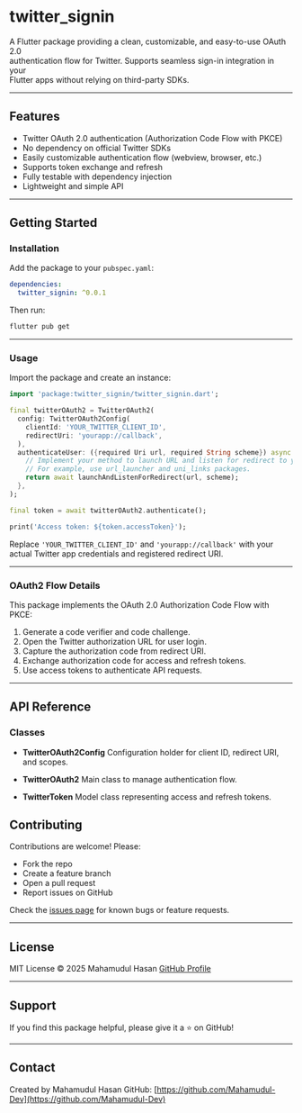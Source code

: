 # twitter_signin

A Flutter package providing a clean, customizable, and easy-to-use OAuth 2.0  
authentication flow for Twitter. Supports seamless sign-in integration in your  
Flutter apps without relying on third-party SDKs.

---

## Features

- Twitter OAuth 2.0 authentication (Authorization Code Flow with PKCE)  
- No dependency on official Twitter SDKs  
- Easily customizable authentication flow (webview, browser, etc.)  
- Supports token exchange and refresh  
- Fully testable with dependency injection  
- Lightweight and simple API  

---

## Getting Started

### Installation

Add the package to your `pubspec.yaml`:

```yaml
dependencies:
  twitter_signin: ^0.0.1
````

Then run:

```bash
flutter pub get
```

---

### Usage

Import the package and create an instance:

```dart
import 'package:twitter_signin/twitter_signin.dart';

final twitterOAuth2 = TwitterOAuth2(
  config: TwitterOAuth2Config(
    clientId: 'YOUR_TWITTER_CLIENT_ID',
    redirectUri: 'yourapp://callback',
  ),
  authenticateUser: ({required Uri url, required String scheme}) async {
    // Implement your method to launch URL and listen for redirect to your scheme.
    // For example, use url_launcher and uni_links packages.
    return await launchAndListenForRedirect(url, scheme);
  },
);

final token = await twitterOAuth2.authenticate();

print('Access token: ${token.accessToken}');
```

Replace `'YOUR_TWITTER_CLIENT_ID'` and `'yourapp://callback'` with your actual Twitter app credentials and registered redirect URI.

---

### OAuth2 Flow Details

This package implements the OAuth 2.0 Authorization Code Flow with PKCE:

1. Generate a code verifier and code challenge.
2. Open the Twitter authorization URL for user login.
3. Capture the authorization code from redirect URI.
4. Exchange authorization code for access and refresh tokens.
5. Use access tokens to authenticate API requests.

---

## API Reference

### Classes

* **TwitterOAuth2Config**
  Configuration holder for client ID, redirect URI, and scopes.

* **TwitterOAuth2**
  Main class to manage authentication flow.

* **TwitterToken**
  Model class representing access and refresh tokens.


## Contributing

Contributions are welcome! Please:

* Fork the repo
* Create a feature branch
* Open a pull request
* Report issues on GitHub

Check the [issues page](https://github.com/Mahamudul-Dev/twitter_signin/issues) for known bugs or feature requests.

---

## License

MIT License © 2025 Mahamudul Hasan
[GitHub Profile](https://github.com/Mahamudul-Dev)

---

## Support

If you find this package helpful, please give it a ⭐️ on GitHub!

---

## Contact

Created by Mahamudul Hasan
GitHub: [https://github.com/Mahamudul-Dev](https://github.com/Mahamudul-Dev)
